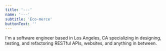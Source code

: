 ```yaml
---
title: '---'
name: '---'
subtitle: 'Eco-merce'
buttonText: ''
---
```


I'm a software engineer based in Los Angeles, CA specializing in designing, testing, and refactoring RESTful APIs, websites, and anything in between.
